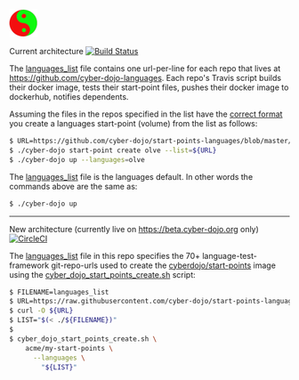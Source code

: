 
<img src="https://raw.githubusercontent.com/cyber-dojo/nginx/master/images/home_page_logo.png" alt="cyber-dojo yin/yang logo" width="50px" height="50px"/>

Current architecture
[![Build Status](https://travis-ci.org/cyber-dojo/start-points-languages.svg?branch=master)](https://travis-ci.org/cyber-dojo/start-points-languages)

The [languages_list](https://github.com/cyber-dojo/start-points-languages/blob/master/languages_list)
file contains one url-per-line for each repo that lives at
https://github.com/cyber-dojo-languages.
Each repo's Travis script builds their docker image, tests their
start-point files, pushes their docker image to
dockerhub, notifies dependents.

Assuming the files in the repos specified in the list have the
[correct format](http://blog.cyber-dojo.org/2016/08/creating-your-own-start-points.html)
you create a languages start-point (volume) from the list as follows:

```bash
$ URL=https://github.com/cyber-dojo/start-points-languages/blob/master/languages_list
$ ./cyber-dojo start-point create olve --list=${URL}
$ ./cyber-dojo up --languages=olve
```

The [languages_list](https://github.com/cyber-dojo/start-points-languages/blob/master/languages_list)
file is the languages default. In other words the commands above are the same as:

```bash
$ ./cyber-dojo up
```

- - - -
New architecture (currently live on https://beta.cyber-dojo.org only)
[![CircleCI](https://circleci.com/gh/cyber-dojo/start-points-languages.svg?style=svg)](https://circleci.com/gh/cyber-dojo/start-points-languages)

The [languages_list](../languages_list) file in this repo specifies the
70+ language-test-framework git-repo-urls used to create the
[cyberdojo/start-points](https://hub.docker.com/r/cyberdojo/start-points) image using the
[cyber_dojo_start_points_create.sh](https://github.com/cyber-dojo/start-points-base/blob/master/cyber_dojo_start_points_create.sh)
script:

```bash
$ FILENAME=languages_list
$ URL=https://raw.githubusercontent.com/cyber-dojo/start-points-languages/master/${FILENAME}
$ curl -O ${URL}
$ LIST="$(< ./${FILENAME})"
$
$ cyber_dojo_start_points_create.sh \
    acme/my-start-points \
      --languages \
        "${LIST}"
```
